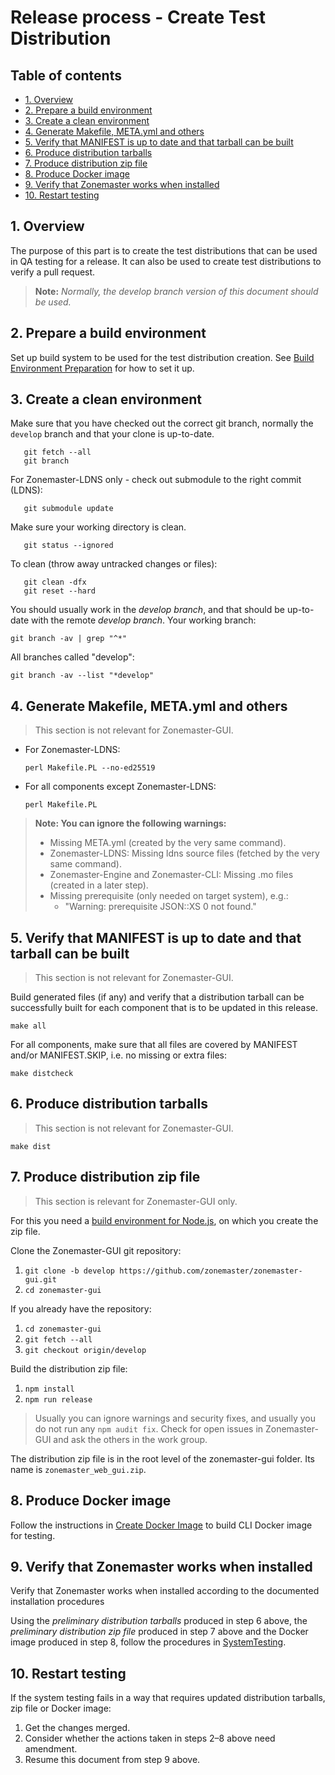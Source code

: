 Release process - Create Test Distribution
==========================================

## Table of contents

* [1. Overview](#1-overview)
* [2. Prepare a build environment](#2-prepare-a-build-environment)
* [3. Create a clean environment](#3-create-a-clean-environment)
* [4. Generate Makefile, META.yml and others](#4-generate-makefile-metayml-and-others)
* [5. Verify that MANIFEST is up to date and that tarball can be built](#5-verify-that-manifest-is-up-to-date-and-that-tarball-can-be-built)
* [6. Produce distribution tarballs](#6-produce-distribution-tarballs)
* [7. Produce distribution zip file](#7-produce-distribution-zip-file)
* [8. Produce Docker image](#8-produce-docker-image)
* [9. Verify that Zonemaster works when installed](#9-verify-that-zonemaster-works-when-installed)
* [10. Restart testing](#10-restart-testing)

## 1. Overview

The purpose of this part is to create the test distributions that can be
used in QA testing for a release. It can also be used to create test
distributions to verify a pull request.

> **Note:** *Normally, the develop branch version of this document should be used.*

## 2. Prepare a build environment

Set up build system to be used for the test distribution creation. See
[Build Environment Preparation] for how to set it up.


## 3. Create a clean environment

Make sure that you have checked out the correct git branch, normally
the `develop` branch and that your clone is up-to-date.

       git fetch --all
       git branch

For Zonemaster-LDNS only - check out submodule to the right commit (LDNS):

       git submodule update

Make sure your working directory is clean.

       git status --ignored

To clean (throw away untracked changes or files):

       git clean -dfx
       git reset --hard

You should usually work in the *develop branch*, and that should be up-to-date
with the remote *develop branch*. Your working branch:

    git branch -av | grep "^*"

All branches called "develop":

    git branch -av --list "*develop"


## 4. Generate Makefile, META.yml and others

> This section is not relevant for Zonemaster-GUI.

 * For Zonemaster-LDNS:

       perl Makefile.PL --no-ed25519

 * For all components except Zonemaster-LDNS:

       perl Makefile.PL

> **Note: You can ignore the following warnings:**
> * Missing META.yml (created by the very same command).
> * Zonemaster-LDNS: Missing ldns source files (fetched by the very same command).
> * Zonemaster-Engine and Zonemaster-CLI: Missing .mo files (created in a later step).
> * Missing prerequisite (only needed on target system), e.g.:
>   * "Warning: prerequisite JSON::XS 0 not found."

## 5. Verify that MANIFEST is up to date and that tarball can be built

> This section is not relevant for Zonemaster-GUI.

Build generated files (if any) and verify that a distribution tarball can be 
successfully built for each component that is to be updated in this release.

    make all

For all components, make sure that all files are covered by MANIFEST and/or 
MANIFEST.SKIP, i.e. no missing or extra files:

    make distcheck


## 6. Produce distribution tarballs

> This section is not relevant for Zonemaster-GUI.

    make dist


## 7. Produce distribution zip file

> This section is relevant for Zonemaster-GUI only.

For this you need a [build environment for Node.js], on which you create
the zip file.

Clone the Zonemaster-GUI git repository:

1. `git clone -b develop https://github.com/zonemaster/zonemaster-gui.git`
2. `cd zonemaster-gui`

If you already have the repository:

1. `cd zonemaster-gui`
2. `git fetch --all`
3. `git checkout origin/develop`

Build the distribution zip file:

1. `npm install` 
2. `npm run release`

> Usually you can ignore warnings and security fixes, and usually you
> do not run any `npm audit fix`. Check for open issues in Zonemaster-GUI
> and ask the others in the work group.

The distribution zip file is in the root level of the zonemaster-gui folder. 
Its name is `zonemaster_web_gui.zip`.


## 8. Produce Docker image

Follow the instructions in [Create Docker Image] to build CLI Docker image for
testing.

## 9. Verify that Zonemaster works when installed

Verify that Zonemaster works when installed according to the documented
installation procedures

Using the *preliminary distribution tarballs* produced in step 6 above, the
*preliminary distribution zip file* produced in step 7 above and the Docker
image produced in step 8, follow the procedures in [SystemTesting].

## 10. Restart testing

If the system testing fails in a way that requires updated distribution
tarballs, zip file or Docker image:
 1. Get the changes merged.
 2. Consider whether the actions taken in steps 2–8 above need amendment.
 3. Resume this document from step 9 above.


[Build Environment Preparation]:              ../distrib-testing/BuildEnvironmentPreparation.md
[Build environment for Node.js]:              ../distrib-testing/Ubuntu-Node.js-build-environment.md
[Create Docker Image]:                        ReleaseProcess-create-docker-image.md
[NVM]:                                        https://github.com/nvm-sh/nvm
[Node.js]:                                    https://nodejs.org/en/
[SystemTesting]:                              https://github.com/zonemaster/zonemaster/blob/develop/docs/internal-documentation/maintenance/SystemTesting.md

